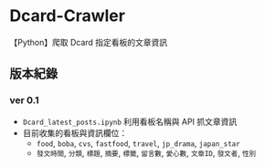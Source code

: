 # Dcard-Crawler
【Python】爬取 Dcard 指定看板的文章資訊

## 版本紀錄
### ver 0.1
* `Dcard_latest_posts.ipynb` 利用看板名稱與 API 抓文章資訊
* 目前收集的看板與資訊欄位：
    * `food`, `boba`, `cvs`, `fastfood`, `travel`, `jp_drama`, `japan_star`
    * `發文時間`, `分類`, `標題`, `摘要`, `標籤`, `留言數`, `愛心數`, `文章ID`, `發文者`, `性別`
